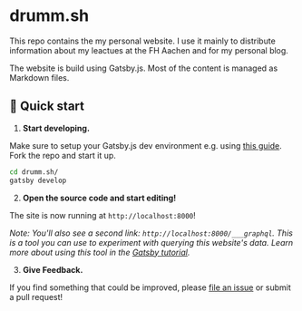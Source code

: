 # drumm.sh

This repo contains the my personal website. I use it mainly to distribute information about my leactues at the FH Aachen and for my personal blog. 

The website is build using Gatsby.js. Most of the content is managed as Markdown files.

## 🚀 Quick start

1.  **Start developing.**

Make sure to setup your Gatsby.js dev environment e.g. using [this guide](https://www.gatsbyjs.com/tutorial/part-zero/).
Fork the repo and start it up.

```sh
cd drumm.sh/
gatsby develop
```

2.  **Open the source code and start editing!**

The site is now running at `http://localhost:8000`!

*Note: You'll also see a second link: `http://localhost:8000/___graphql`. This is a tool you can use to experiment with querying this website's data. Learn more about using this tool in the [Gatsby tutorial](https://www.gatsbyjs.org/tutorial/part-five/#introducing-graphiql).*

3. **Give Feedback.**

If you find something that could be improved, please [file an issue](./issues/new) or submit a pull request!
